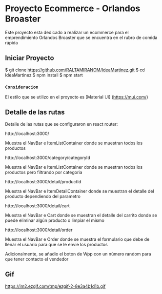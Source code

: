 # Proyecto Ecommerce - Orlandos Broaster

Este proyecto esta dedicado a realizar un ecommerce para el emprendimiento Orlandos Broaster que se encuentra en el rubro de comida rápida

## Iniciar Proyecto

$ git clone https://github.com/RALTAMIRANOM/IdeaMartinez.git
$ cd IdeaMartinez
$ npm install
$ npm start

### `Consideracion`

El estilo que se utilizo en el proyecto es [Material UI] (https://mui.com/)


## Detalle de las rutas

Detalle de las rutas que se configuraron en react router:

http://localhost:3000/

Muestra el NavBar e ItemListContainer donde se muestran todos los productos

http://localhost:3000/category/categoryId

Muestra el NavBar e ItemListContainer donde se muestran todos los productos pero filtrando por categoria

http://localhost:3000/detail/productId

Muestra el NavBar e ItemDetailContainer donde se muestran el detalle del producto dependiendo del parametro


http://localhost:3000/detail/cart

Muestra el NavBar e Cart donde se muestran el detalle del carrito donde se puede eliminar algún producto o limpiar el mismo


http://localhost:3000/detail/order

Muestra el NavBar e Order donde se muestra el formulario que debe de llenar el usuario para que se le envie los productos

Adicionalmente, se añadio el boton de Wpp con un número random para que tener contacto el vendedor 
## Gif
https://im2.ezgif.com/tmp/ezgif-2-8e3a4b1d1b.gif
